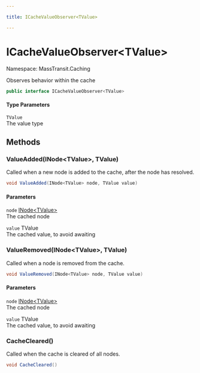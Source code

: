 ```yaml
---

title: ICacheValueObserver<TValue>

---
```


# ICacheValueObserver\<TValue\>

Namespace: MassTransit.Caching

Observes behavior within the cache

```csharp
public interface ICacheValueObserver<TValue>
```

#### Type Parameters

`TValue`<br/>
The value type

## Methods

### **ValueAdded(INode\<TValue\>, TValue)**

Called when a new node is added to the cache, after the node has resolved.

```csharp
void ValueAdded(INode<TValue> node, TValue value)
```

#### Parameters

`node` [INode\<TValue\>](../masstransit-caching/inode-1)<br/>
The cached node

`value` TValue<br/>
The cached value, to avoid awaiting

### **ValueRemoved(INode\<TValue\>, TValue)**

Called when a node is removed from the cache.

```csharp
void ValueRemoved(INode<TValue> node, TValue value)
```

#### Parameters

`node` [INode\<TValue\>](../masstransit-caching/inode-1)<br/>
The cached node

`value` TValue<br/>
The cached value, to avoid awaiting

### **CacheCleared()**

Called when the cache is cleared of all nodes.

```csharp
void CacheCleared()
```
